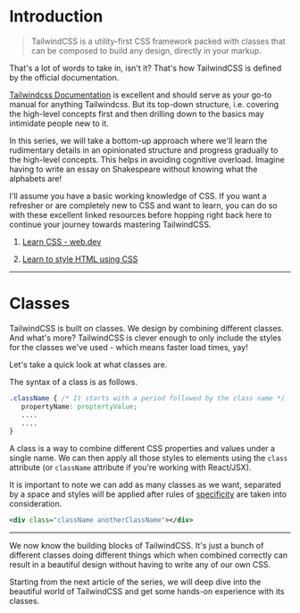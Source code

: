 # Introduction

> TailwindCSS is a utility-first CSS framework packed with classes that can be composed to build any design, directly in your markup.

That's a lot of words to take in, isn't it? That's how TailwindCSS is defined by the official documentation.

[Tailwindcss Documentation](https://tailwindcss.com/docs/installation) is excellent and should serve as your go-to manual for anything Tailwindcss. But its top-down structure, i.e. covering the high-level concepts first and then drilling down to the basics may intimidate people new to it.

In this series, we will take a bottom-up approach where we'll learn the rudimentary details in an opinionated structure and progress gradually to the high-level concepts. This helps in avoiding cognitive overload. Imagine having to write an essay on Shakespeare without knowing what the alphabets are!

I'll assume you have a basic working knowledge of CSS. If you want a refresher or are completely new to CSS and want to learn, you can do so with these excellent linked resources before hopping right back here to continue your journey towards mastering TailwindCSS.

1. [Learn CSS - web.dev](https://web.dev/learn/css/)
    
2. [Learn to style HTML using CSS](https://developer.mozilla.org/en-US/docs/Learn/CSS)
    

---

# Classes

TailwindCSS is built on classes. We design by combining different classes. And what's more? TailwindCSS is clever enough to only include the styles for the classes we've used - which means faster load times, yay!

Let's take a quick look at what classes are.

The syntax of a class is as follows.

```css
.className { /* It starts with a period followed by the class name */
   propertyName: proptertyValue;
   ....
   ....
}
```

A class is a way to combine different CSS properties and values under a single name. We can then apply all those styles to elements using the `class` attribute (or `className` attribute if you're working with React/JSX).

It is important to note we can add as many classes as we want, separated by a space and styles will be applied after rules of [specificity](https://developer.mozilla.org/en-US/docs/Web/CSS/Specificity) are taken into consideration.

```xml
<div class="className anotherClassName"></div>
```

---

We now know the building blocks of TailwindCSS. It's just a bunch of different classes doing different things which when combined correctly can result in a beautiful design without having to write any of our own CSS.

Starting from the next article of the series, we will deep dive into the beautiful world of TailwindCSS and get some hands-on experience with its classes.